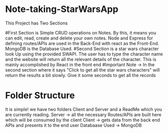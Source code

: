 # Note-taking-StarWarsApp
This Project has Two Sections 
  
  #First Section 
  is Simple CRUD operations on Notes. By this, it means you can edit, read, create and delete your own notes.
     Node and Express for defining routes/APIs are used in the Back-End with react as the Front-End. MongoDB is the Database Used.
  #Second Section 
  is a star wars character look Up using the provided SWAPI. The user has to type the character name and the website will return all the relevant details of the character.
      This is mainly accomplished by React in the front end
  #Important Note -> In the second section where it says "Click to get all the star wars characters" will return the results a bit slowly. Give it some seconds to get all the records   

# Folder Structure
It is simple! we have two folders Client and Server and a ReadMe which you are currently reading.
Server -> all the necessary Routes/APIs are built here which will be consumed by the client
Client -> gets data from the back end APIs and presents it to the end user
Databaase Used -> MongoDB
  
